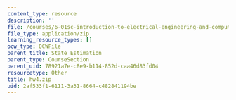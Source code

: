 ```yaml
---
content_type: resource
description: ''
file: /courses/6-01sc-introduction-to-electrical-engineering-and-computer-science-i-spring-2011/2af533f161113a318664c482841194be_hw4.zip
file_type: application/zip
learning_resource_types: []
ocw_type: OCWFile
parent_title: State Estimation
parent_type: CourseSection
parent_uid: 78921a7e-c8e9-b114-852d-caa46d83fd04
resourcetype: Other
title: hw4.zip
uid: 2af533f1-6111-3a31-8664-c482841194be
---
```

